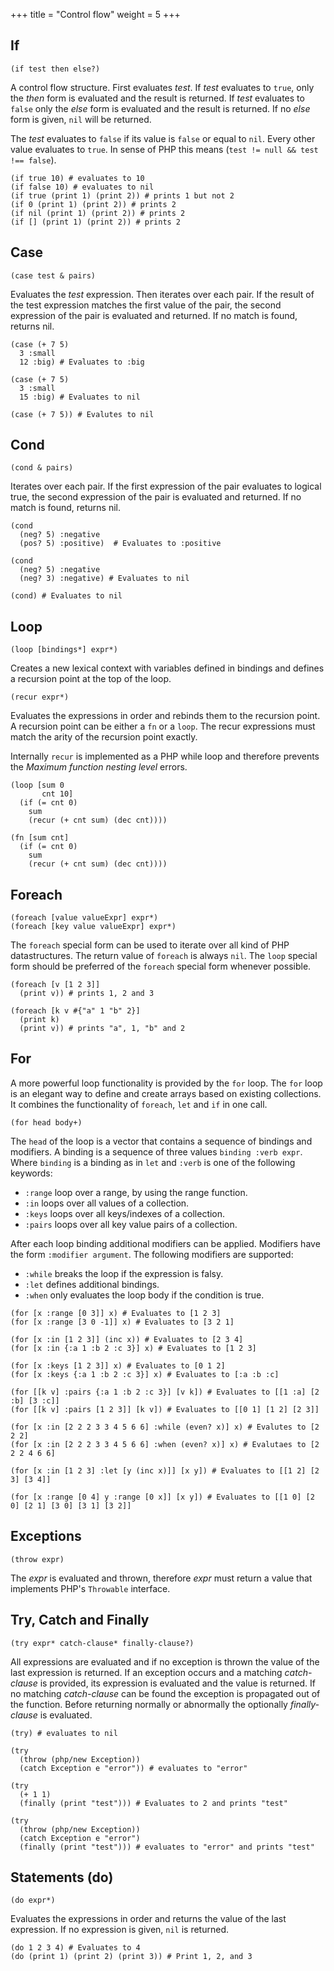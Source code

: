 +++
title = "Control flow"
weight = 5
+++

## If

```phel
(if test then else?)
```

A control flow structure. First evaluates _test_. If _test_ evaluates to `true`, only the _then_ form is evaluated and the result is returned. If _test_ evaluates to `false` only the _else_ form is evaluated and the result is returned. If no _else_ form is given, `nil` will be returned.

The _test_ evaluates to `false` if its value is `false` or equal to `nil`. Every other value evaluates to `true`. In sense of PHP this means (`test != null && test !== false`).

```phel
(if true 10) # evaluates to 10
(if false 10) # evaluates to nil
(if true (print 1) (print 2)) # prints 1 but not 2
(if 0 (print 1) (print 2)) # prints 2
(if nil (print 1) (print 2)) # prints 2
(if [] (print 1) (print 2)) # prints 2
```

## Case

```phel
(case test & pairs)
```

Evaluates the _test_ expression. Then iterates over each pair. If the result of the test expression matches the first value of the pair, the second expression of the pair is evaluated and returned. If no match is found, returns nil.

```phel
(case (+ 7 5)
  3 :small
  12 :big) # Evaluates to :big

(case (+ 7 5)
  3 :small
  15 :big) # Evaluates to nil

(case (+ 7 5)) # Evalutes to nil
```

## Cond

```phel
(cond & pairs)
```

Iterates over each pair. If the first expression of the pair evaluates to logical true, the second expression of the pair is evaluated and returned. If no match is found, returns nil.

```phel
(cond
  (neg? 5) :negative
  (pos? 5) :positive)  # Evaluates to :positive

(cond
  (neg? 5) :negative
  (neg? 3) :negative) # Evaluates to nil

(cond) # Evaluates to nil
```

## Loop

```phel
(loop [bindings*] expr*)
```
Creates a new lexical context with variables defined in bindings and defines a recursion point at the top of the loop.

```phel
(recur expr*)
```
Evaluates the expressions in order and rebinds them to the recursion point. A recursion point can be either a `fn` or a `loop`. The recur expressions must match the arity of the recursion point exactly.

Internally `recur` is implemented as a PHP while loop and therefore prevents the _Maximum function nesting level_ errors.

```phel
(loop [sum 0
       cnt 10]
  (if (= cnt 0)
    sum
    (recur (+ cnt sum) (dec cnt))))

(fn [sum cnt]
  (if (= cnt 0)
    sum
    (recur (+ cnt sum) (dec cnt))))
```

## Foreach

```phel
(foreach [value valueExpr] expr*)
(foreach [key value valueExpr] expr*)
```
The `foreach` special form can be used to iterate over all kind of PHP datastructures. The return value of `foreach` is always `nil`. The `loop` special form should be preferred of the `foreach` special form whenever possible.

```
(foreach [v [1 2 3]]
  (print v)) # prints 1, 2 and 3

(foreach [k v #{"a" 1 "b" 2}]
  (print k)
  (print v)) # prints "a", 1, "b" and 2
```

## For

A more powerful loop functionality is provided by the `for` loop. The `for` loop is an elegant way to define and create arrays based on existing collections. It combines the functionality of `foreach`, `let` and `if` in one call.

```phel
(for head body+)
```

The `head` of the loop is a vector that contains a
sequence of bindings and modifiers. A binding is a sequence of three
values `binding :verb expr`. Where `binding` is a binding as
in `let` and `:verb` is one of the following keywords:

* `:range` loop over a range, by using the range function.
* `:in` loops over all values of a collection.
* `:keys` loops over all keys/indexes of a collection.
* `:pairs` loops over all key value pairs of a collection.

After each loop binding additional modifiers can be applied. Modifiers
have the form `:modifier argument`. The following modifiers are supported:

* `:while` breaks the loop if the expression is falsy.
* `:let` defines additional bindings.
* `:when` only evaluates the loop body if the condition is true.

```phel
(for [x :range [0 3]] x) # Evaluates to [1 2 3]
(for [x :range [3 0 -1]] x) # Evaluates to [3 2 1]

(for [x :in [1 2 3]] (inc x)) # Evaluates to [2 3 4]
(for [x :in {:a 1 :b 2 :c 3}] x) # Evaluates to [1 2 3]

(for [x :keys [1 2 3]] x) # Evaluates to [0 1 2]
(for [x :keys {:a 1 :b 2 :c 3}] x) # Evaluates to [:a :b :c]

(for [[k v] :pairs {:a 1 :b 2 :c 3}] [v k]) # Evaluates to [[1 :a] [2 :b] [3 :c]]
(for [[k v] :pairs [1 2 3]] [k v]) # Evaluates to [[0 1] [1 2] [2 3]]

(for [x :in [2 2 2 3 3 4 5 6 6] :while (even? x)] x) # Evalutes to [2 2 2]
(for [x :in [2 2 2 3 3 4 5 6 6] :when (even? x)] x) # Evalutaes to [2 2 2 4 6 6]

(for [x :in [1 2 3] :let [y (inc x)]] [x y]) # Evaluates to [[1 2] [2 3] [3 4]]

(for [x :range [0 4] y :range [0 x]] [x y]) # Evaluates to [[1 0] [2 0] [2 1] [3 0] [3 1] [3 2]]
```

## Exceptions

```phel
(throw expr)
```

The _expr_ is evaluated and thrown, therefore _expr_ must return a value that implements PHP's `Throwable` interface.

## Try, Catch and Finally

```phel
(try expr* catch-clause* finally-clause?)
```

All expressions are evaluated and if no exception is thrown the value of the last expression is returned. If an exception occurs and a matching _catch-clause_ is provided, its expression is evaluated and the value is returned. If no matching _catch-clause_ can be found the exception is propagated out of the function. Before returning normally or abnormally the optionally _finally-clause_ is evaluated.

```phel
(try) # evaluates to nil

(try
  (throw (php/new Exception))
  (catch Exception e "error")) # evaluates to "error"

(try
  (+ 1 1)
  (finally (print "test"))) # Evaluates to 2 and prints "test"

(try
  (throw (php/new Exception))
  (catch Exception e "error")
  (finally (print "test"))) # evaluates to "error" and prints "test"
```

## Statements (do)

```phel
(do expr*)
```

Evaluates the expressions in order and returns the value of the last expression. If no expression is given, `nil` is returned.

```phel
(do 1 2 3 4) # Evaluates to 4
(do (print 1) (print 2) (print 3)) # Print 1, 2, and 3
```
